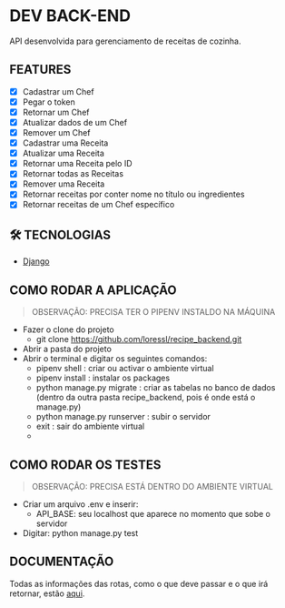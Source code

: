 <h1>DEV BACK-END</h1>

API desenvolvida para gerenciamento de receitas de cozinha.

## FEATURES 

- [x] Cadastrar um Chef
- [x] Pegar o token 
- [x] Retornar um Chef
- [x] Atualizar dados de um Chef  
- [x] Remover um Chef
- [x] Cadastrar uma Receita 
- [x] Atualizar uma Receita
- [x] Retornar uma Receita pelo ID
- [x] Retornar todas as Receitas
- [x] Remover uma Receita
- [x] Retornar receitas por conter nome no título ou ingredientes
- [x] Retornar receitas de um Chef específico   

## 🛠 TECNOLOGIAS

- [Django](https://www.djangoproject.com/)

## COMO RODAR A APLICAÇÃO

> OBSERVAÇÃO: PRECISA TER O PIPENV INSTALDO NA MÁQUINA

- Fazer o clone do projeto
    - git clone https://github.com/loressl/recipe_backend.git
- Abrir a pasta do projeto
- Abrir o terminal e digitar os seguintes comandos:
    - pipenv shell : criar ou activar o ambiente virtual
    - pipenv install : instalar os packages
    - python manage.py migrate : criar as tabelas no banco de dados (dentro da outra pasta recipe_backend, pois é onde está o manage.py)
    - python manage.py runserver : subir o servidor
    - exit : sair do ambiente virtual
    - 

## COMO RODAR OS TESTES

> OBSERVAÇÃO: PRECISA ESTÁ DENTRO DO AMBIENTE VIRTUAL

- Criar um arquivo .env e inserir:
    - API_BASE: seu localhost que aparece no momento que sobe o servidor
- Digitar: python manage.py test

## DOCUMENTAÇÃO

Todas as informações das rotas, como o que deve passar e o que irá retornar, estão [aqui](https://documenter.getpostman.com/view/5841921/TzCL7ntK#f477be36-d530-457f-9ad9-73a4a89992e8).
